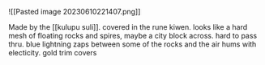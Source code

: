 ![[Pasted image 20230610221407.png]]

Made by the [[kulupu suli]]. covered in the rune kiwen. looks like a hard mesh of floating rocks and spires, maybe a city block across. hard to pass thru.  blue lightning zaps between some of the rocks and the air hums with electicity. gold trim covers 